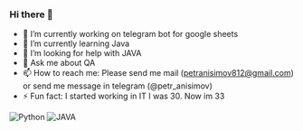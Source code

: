 ### Hi there 👋



- 🔭 I’m currently working on telegram bot for google sheets
- 🌱 I’m currently learning Java
- 🤔 I’m looking for help with JAVA
- 💬 Ask me about QA
- 📫 How to reach me: Please send me mail (petranisimov812@gmail.com) or send me message in telegram (@petr_anisimov)
- ⚡ Fun fact: I started working in IT I was 30. Now im 33


![Python](https://img.shields.io/badge/-Python-00519C?style=flat-square&logo=Python)
![JAVA](https://img.shields.io/badge/-Java-00599C?style=flat-square&logo=Java)

